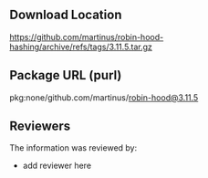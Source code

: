 ## Download Location

https://github.com/martinus/robin-hood-hashing/archive/refs/tags/3.11.5.tar.gz

## Package URL (purl)

pkg:none/github.com/martinus/robin-hood@3.11.5

## Reviewers

The information was reviewed by:

* add reviewer here